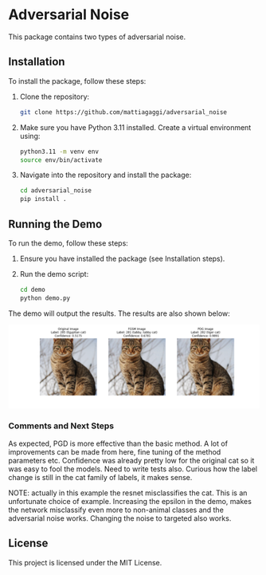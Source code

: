 # Adversarial Noise

This package contains two types of adversarial noise.

## Installation

To install the package, follow these steps:

1. Clone the repository:
    ```bash
    git clone https://github.com/mattiagaggi/adversarial_noise
    ```

2. Make sure you have Python 3.11 installed. Create a virtual environment using:
    ```bash
    python3.11 -m venv env
    source env/bin/activate
    ```

3. Navigate into the repository and install the package:
    ```bash
    cd adversarial_noise
    pip install .
    ```

## Running the Demo

To run the demo, follow these steps:

1. Ensure you have installed the package (see Installation steps).

2. Run the demo script:
    ```bash
    cd demo
    python demo.py
    ```

The demo will output the results. The results are also shown below:

![Demo Output](demo/output.png)

### Comments and Next Steps

As expected, PGD is more effective than the basic method. A lot of improvements can be made from here, fine tuning of the method parameters etc. Confidence was already pretty low for the original cat so it was easy to fool the models. Need to write tests also. Curious how the label change is still in the cat family of labels, it makes sense. 

NOTE: actually in this example the resnet misclassifies the cat. This is an unfortunate choice of example. Increasing the epsilon in the demo, makes the network misclassify even more to non-animal classes and the adversarial noise works. Changing the noise to targeted also works. 
## License

This project is licensed under the MIT License.
